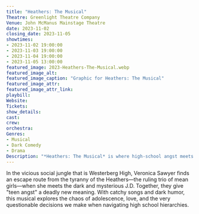```yaml
---
title: "Heathers: The Musical"
Theatre: Greenlight Theatre Company
Venue: John McManus Mainstage Theatre
date: 2023-11-02
closing_date: 2023-11-05
showtimes:
- 2023-11-02 19:00:00
- 2023-11-03 19:00:00
- 2023-11-04 19:00:00
- 2023-11-05 13:00:00
featured_image: 2023-Heathers-The-Musical.webp
featured_image_alt: 
featured_image_caption: "Graphic for Heathers: The Musical"
featured_image_attr: 
featured_image_attr_link: 
playbill:
Website: 
Tickets: 
show_details: 
cast:
crew:
orchestra:
Genres:
- Musical
- Dark Comedy
- Drama
Description: "*Heathers: The Musical* is where high-school angst meets murderous mayhem—take the 'scrunchie' of power, if you dare."
---
```

In the vicious social jungle that is Westerberg High, Veronica Sawyer finds an escape route from the tyranny of the Heathers—the ruling trio of mean girls—when she meets the dark and mysterious J.D. Together, they give "teen angst" a deadly new meaning. With catchy songs and dark humor, this musical explores the chaos of adolescence, love, and the very questionable decisions we make when navigating high school hierarchies.